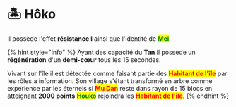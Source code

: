 # 🏝 Hôko

Il possède l'effet **résistance I** ainsi que l'identité de <mark style="color:green;">**Mei**</mark>.

{% hint style="info" %}
Ayant des capacité du **Tan** il possède un **régénération** d'un **demi-cœur** tous les 15 secondes.

Vivant sur l'île il est détectée comme faisant partie des <mark style="color:red;">**Habitant de l'île**</mark> par les rôles à information. Son village s'étant transformé en arbre comme expérience par les éternels si <mark style="color:red;">**Mu Dan**</mark> reste dans rayon de 15 blocs en atteignant **2000 points** <mark style="color:green;">**Houko**</mark> rejoindra les <mark style="color:red;">**Habitant de l'île**</mark>.
{% endhint %}
